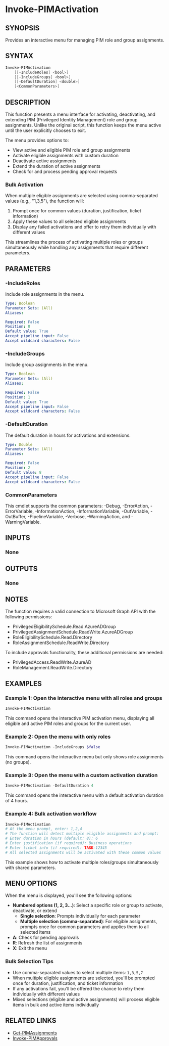 # Invoke-PIMActivation

## SYNOPSIS
Provides an interactive menu for managing PIM role and group assignments.

## SYNTAX

```powershell
Invoke-PIMActivation
    [[-IncludeRoles] <bool>]
    [[-IncludeGroups] <bool>]
    [[-DefaultDuration] <double>]
    [<CommonParameters>]
```

## DESCRIPTION
This function presents a menu interface for activating, deactivating, and extending PIM (Privileged Identity Management) role and group assignments. Unlike the original script, this function keeps the menu active until the user explicitly chooses to exit.

The menu provides options to:

- View active and eligible PIM role and group assignments
- Activate eligible assignments with custom duration
- Deactivate active assignments
- Extend the duration of active assignments
- Check for and process pending approval requests

### Bulk Activation
When multiple eligible assignments are selected using comma-separated values (e.g., "1,3,5"), the function will:
1. Prompt once for common values (duration, justification, ticket information)
2. Apply these values to all selected eligible assignments
3. Display any failed activations and offer to retry them individually with different values

This streamlines the process of activating multiple roles or groups simultaneously while handling any assignments that require different parameters.

## PARAMETERS

### -IncludeRoles
Include role assignments in the menu.

```yaml
Type: Boolean
Parameter Sets: (All)
Aliases:

Required: False
Position: 0
Default value: True
Accept pipeline input: False
Accept wildcard characters: False
```

### -IncludeGroups
Include group assignments in the menu.

```yaml
Type: Boolean
Parameter Sets: (All)
Aliases:

Required: False
Position: 1
Default value: True
Accept pipeline input: False
Accept wildcard characters: False
```

### -DefaultDuration
The default duration in hours for activations and extensions.

```yaml
Type: Double
Parameter Sets: (All)
Aliases:

Required: False
Position: 2
Default value: 8
Accept pipeline input: False
Accept wildcard characters: False
```

### CommonParameters
This cmdlet supports the common parameters: -Debug, -ErrorAction, -ErrorVariable, -InformationAction, -InformationVariable, -OutVariable, -OutBuffer, -PipelineVariable, -Verbose, -WarningAction, and -WarningVariable.

## INPUTS

### None

## OUTPUTS

### None

## NOTES
The function requires a valid connection to Microsoft Graph API with the following permissions:

- PrivilegedEligibilitySchedule.Read.AzureADGroup
- PrivilegedAssignmentSchedule.ReadWrite.AzureADGroup
- RoleEligibilitySchedule.Read.Directory
- RoleAssignmentSchedule.ReadWrite.Directory

To include approvals functionality, these additional permissions are needed:

- PrivilegedAccess.ReadWrite.AzureAD
- RoleManagement.ReadWrite.Directory

## EXAMPLES

### Example 1: Open the interactive menu with all roles and groups

```powershell
Invoke-PIMActivation
```

This command opens the interactive PIM activation menu, displaying all eligible and active PIM roles and groups for the current user.

### Example 2: Open the menu with only roles

```powershell
Invoke-PIMActivation -IncludeGroups $false
```

This command opens the interactive menu but only shows role assignments (no groups).

### Example 3: Open the menu with a custom activation duration

```powershell
Invoke-PIMActivation -DefaultDuration 4
```

This command opens the interactive menu with a default activation duration of 4 hours.

### Example 4: Bulk activation workflow

```powershell
Invoke-PIMActivation
# At the menu prompt, enter: 1,2,4
# The function will detect multiple eligible assignments and prompt:
# Enter duration in hours (default: 8): 6
# Enter justification (if required): Business operations
# Enter ticket info (if required): TASK-12345
# All selected assignments will be activated with these common values
```

This example shows how to activate multiple roles/groups simultaneously with shared parameters.

## MENU OPTIONS

When the menu is displayed, you'll see the following options:

- **Numbered options (1, 2, 3...)**: Select a specific role or group to activate, deactivate, or extend
  - **Single selection**: Prompts individually for each parameter
  - **Multiple selection (comma-separated)**: For eligible assignments, prompts once for common parameters and applies them to all selected items
- **A**: Check for pending approvals
- **R**: Refresh the list of assignments
- **X**: Exit the menu

### Bulk Selection Tips
- Use comma-separated values to select multiple items: `1,3,5,7`
- When multiple eligible assignments are selected, you'll be prompted once for duration, justification, and ticket information
- If any activations fail, you'll be offered the chance to retry them individually with different values
- Mixed selections (eligible and active assignments) will process eligible items in bulk and active items individually

## RELATED LINKS

- [Get-PIMAssignments](Get-PIMAssignments.md)
- [Invoke-PIMApprovals](Invoke-PIMApprovals.md)